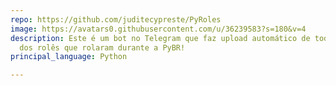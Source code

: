 ```yaml
---
repo: https://github.com/juditecypreste/PyRoles
image: https://avatars0.githubusercontent.com/u/36239583?s=180&v=4
description: Este é um bot no Telegram que faz upload automático de todas as fotos
  dos rolês que rolaram durante a PyBR!
principal_language: Python

---
```

